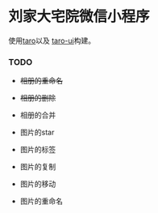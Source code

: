 # 刘家大宅院微信小程序

使用[taro](https://taro.aotu.io/)以及 [taro-ui](https://taro-ui.aotu.io)构建。



### TODO

- ~~相册的重命名~~

- ~~相册的删除~~
- 相册的合并
- 图片的star
- 图片的标签
- 图片的复制
- 图片的移动
- 图片的重命名